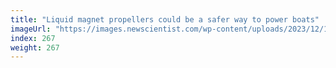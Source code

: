 ```yaml
---
title: "Liquid magnet propellers could be a safer way to power boats"
imageUrl: "https://images.newscientist.com/wp-content/uploads/2023/12/18150559/SEI_184539989.jpg?width=788"
index: 267
weight: 267
---
```

